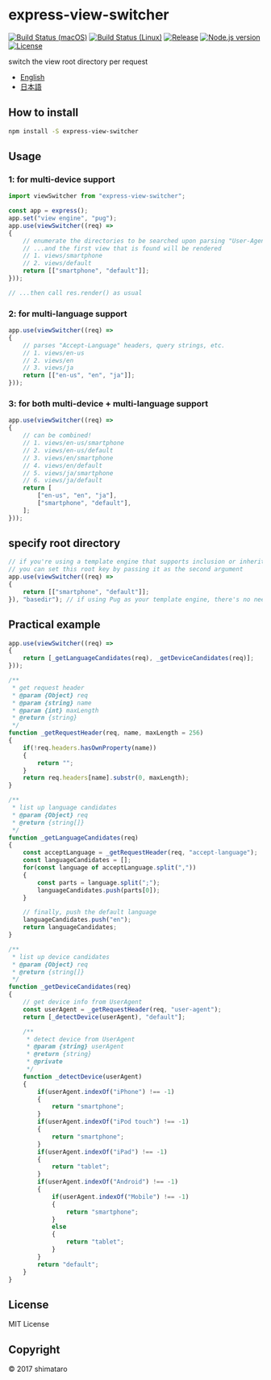 # express-view-switcher

[![Build Status (macOS)][image-build-macos]][link-build-macos]
[![Build Status (Linux)][image-build-linux]][link-build-linux]
[![Release][image-release]][link-release]
[![Node.js version][image-engine]][link-engine]
[![License][image-license]][link-license]

switch the view root directory per request

* [English](README.md)
* [日本語](README.ja.md)

## How to install

```bash
npm install -S express-view-switcher
```

## Usage

### 1: for multi-device support

```javascript
import viewSwitcher from "express-view-switcher";

const app = express();
app.set("view engine", "pug");
app.use(viewSwitcher((req) =>
{
    // enumerate the directories to be searched upon parsing "User-Agent" header
    // ...and the first view that is found will be rendered
    // 1. views/smartphone
    // 2. views/default
    return [["smartphone", "default"]];
}));

// ...then call res.render() as usual
```

### 2: for multi-language support

```javascript
app.use(viewSwitcher((req) =>
{
    // parses "Accept-Language" headers, query strings, etc.
    // 1. views/en-us
    // 2. views/en
    // 3. views/ja
    return [["en-us", "en", "ja"]];
}));
```

### 3: for both multi-device + multi-language support

```javascript
app.use(viewSwitcher((req) =>
{
    // can be combined!
    // 1. views/en-us/smartphone
    // 2. views/en-us/default
    // 3. views/en/smartphone
    // 4. views/en/default
    // 5. views/ja/smartphone
    // 6. views/ja/default
    return [
        ["en-us", "en", "ja"],
        ["smartphone", "default"],
    ];
}));
```

## specify root directory

```javascript
// if you're using a template engine that supports inclusion or inheritance, and can specify and set the base directory root key name in res.locals,
// you can set this root key by passing it as the second argument
app.use(viewSwitcher((req) =>
{
    return [["smartphone", "default"]];
}), "basedir"); // if using Pug as your template engine, there's no need to specify the root key name, as "basedir" is automatically set in res.locals
```

## Practical example

```javascript
app.use(viewSwitcher((req) =>
{
    return [_getLanguageCandidates(req), _getDeviceCandidates(req)];
}));

/**
 * get request header
 * @param {Object} req
 * @param {string} name
 * @param {int} maxLength
 * @return {string}
 */
function _getRequestHeader(req, name, maxLength = 256)
{
    if(!req.headers.hasOwnProperty(name))
    {
        return "";
    }
    return req.headers[name].substr(0, maxLength);
}

/**
 * list up language candidates
 * @param {Object} req
 * @return {string[]}
 */
function _getLanguageCandidates(req)
{
    const acceptLanguage = _getRequestHeader(req, "accept-language");
    const languageCandidates = [];
    for(const language of acceptLanguage.split(","))
    {
        const parts = language.split(";");
        languageCandidates.push(parts[0]);
    }

    // finally, push the default language
    languageCandidates.push("en");
    return languageCandidates;
}

/**
 * list up device candidates
 * @param {Object} req
 * @return {string[]}
 */
function _getDeviceCandidates(req)
{
    // get device info from UserAgent
    const userAgent = _getRequestHeader(req, "user-agent");
    return [_detectDevice(userAgent), "default"];

    /**
     * detect device from UserAgent
     * @param {string} userAgent
     * @return {string}
     * @private
     */
    function _detectDevice(userAgent)
    {
        if(userAgent.indexOf("iPhone") !== -1)
        {
            return "smartphone";
        }
        if(userAgent.indexOf("iPod touch") !== -1)
        {
            return "smartphone";
        }
        if(userAgent.indexOf("iPad") !== -1)
        {
            return "tablet";
        }
        if(userAgent.indexOf("Android") !== -1)
        {
            if(userAgent.indexOf("Mobile") !== -1)
            {
                return "smartphone";
            }
            else
            {
                return "tablet";
            }
        }
        return "default";
    }
}
```

## License

MIT License

## Copyright

&copy; 2017 shimataro

[image-build-macos]: https://img.shields.io/travis/shimataro/express-view-switcher/master.svg?label=macOS
[link-build-macos]: https://travis-ci.org/shimataro/express-view-switcher
[image-build-linux]: https://img.shields.io/travis/shimataro/express-view-switcher/master.svg?label=Linux
[link-build-linux]: https://travis-ci.org/shimataro/express-view-switcher
[image-release]: https://img.shields.io/github/release/shimataro/express-view-switcher.svg
[link-release]: https://github.com/shimataro/express-view-switcher/releases
[image-engine]: https://img.shields.io/node/v/express-view-switcher.svg
[link-engine]: https://nodejs.org/
[image-license]: https://img.shields.io/github/license/shimataro/express-view-switcher.svg
[link-license]: ./LICENSE
